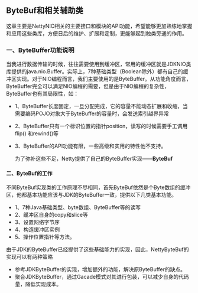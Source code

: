 ## ByteBuf和相关辅助类

​	这章主要是NettyNIO相关的主要接口和模块的API功能，希望能够更加熟练地掌握和应用这些类库，方便日后的维护、扩展和定制，更能够起到触类旁通的作用。



### 一、ByteBuffer功能说明

​	当我进行数据传输的时候，往往需要使用到缓冲区，常用的缓冲区就是JDKNIO类库提供的java.nio.Buffer。实际上，7种基础类型（Boolean除外）都有自己的缓冲区实现。对于NIO编程而言，我们主要使用的是ByteBuffer。从功能角度而言，ByteBuffer完全可以满足NIO编程的需要，但是由于NIO编程的复杂性，ByteBuffer也有其局限性，如：

- 1、ByteBuffer长度固定，一旦分配完成，它的容量不能动态扩展和收缩，当需要编码POJO对象大于ByteBuffer的容量时，会发送索引越界异常

- 2、ByteBuffer只有一个标识位置的指针position，读写的时候需要手工调用flip() 和rewind()等

- 3、ByteBuffer的API功能有限，一些高级和实用的特性他不支持。

  为了弥补这些不足，Netty提供了自己的ByteBuffer实现——**ByteBuf**

  

#### 二、ByteBuf的工作

​	不同ByteBuf实现类的工作原理不尽相同，首先ByteBuf依然是个Byte数组的缓冲区，他都基本功能应该与JDK的ByteBuffer一致，提供以下几类基本功能。

- 1、7种Java基础类型、byte数组、ByteBuffer等的读写
- 2、缓冲区自身的copy和slice等
- 3、设置网络字节序
- 4、构造缓冲区实例
- 5、操作位置指针等方法。

由于JDK的ByteBuffer已经提供了这些基础能力的实现，因此，NettyByteBuf的实现可以有两种策略

- 参考JDKByteBuffer的实现，增加额外的功能，解决原ByteBuffer的缺点。
- 聚合JDKByteBuffer，通过Gacade模式对其进行包装，可以减少自身的代码量，降低实现成本。